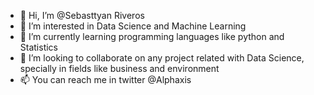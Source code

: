 - 👋 Hi, I’m @Sebasttyan Riveros
- 👀 I’m interested in Data Science and Machine Learning
- 🌱 I’m currently learning programming languages like python and Statistics
- 💞️ I’m looking to collaborate on any project related with Data Science, specially in fields like business and environment
- 📫 You can reach me in twitter @Alphaxis 

<!---
Sebasttyan/Sebasttyan is a ✨ special ✨ repository because its `README.md` (this file) appears on your GitHub profile.
You can click the Preview link to take a look at your changes.
--->
